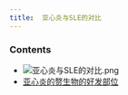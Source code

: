 ```yaml
---
title:  亚心炎与SLE的对比
--- 
```


### Contents
- ![亚心炎与SLE的对比.png](/note-images/亚心炎与SLE的对比.png)
- [亚心炎的赘生物的好发部位](/亚心炎的赘生物的好发部位)
